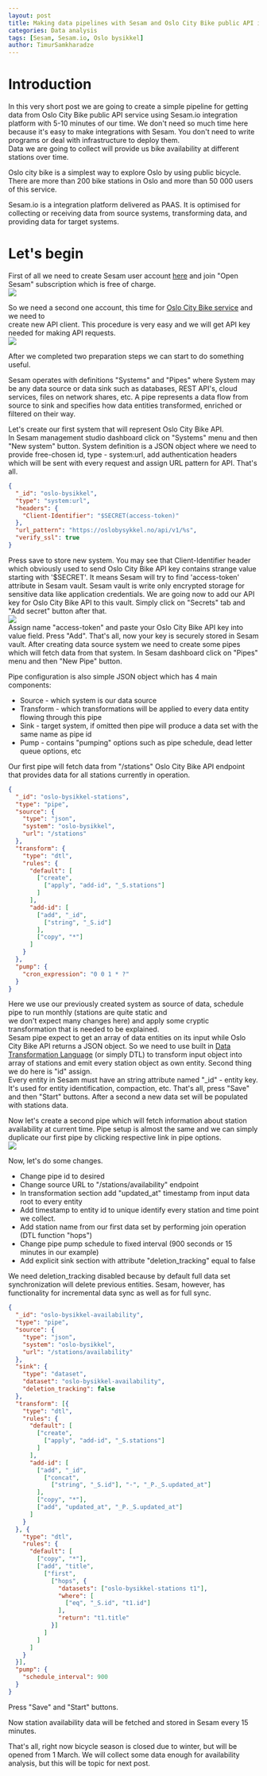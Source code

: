 ```yaml
---
layout: post
title: Making data pipelines with Sesam and Oslo City Bike public API in 5 minutes. 
categories: Data analysis
tags: [Sesam, Sesam.io, Oslo bysikkel]
author: TimurSamkharadze
---
```


# Introduction

In this very short post we are going to create a simple pipeline for getting data from Oslo City Bike public API service
using Sesam.io integration platform with 5-10 minutes of our time.   We don't need so much time here because it's easy
to make integrations with Sesam. You don't need to write programs or deal with infrastructure to deploy them.  
Data we are going to collect will provide us bike availability at different stations over time.  

Oslo city bike is a simplest way to explore Oslo by using public bicycle. There are more than 200 bike stations in Oslo
and more than 50 000 users of this service.  

Sesam.io is a integration platform delivered as PAAS. It is optimised for collecting or receiving data from 
source systems, transforming data, and providing data for target systems.

# Let's begin
First of all we need to create Sesam user account [here](https://portal.sesam.io) and join "Open Sesam" subscription which is free of charge.  
![](/images/2019-02-21-Making-data-pipelines-with-Sesam-and-Oslo-City-Bike-public-API-in-5-minutes/02_sesam_studio.png)  

So we need a second one account, this time for [Oslo City Bike service](https://developer.oslobysykkel.no) and we need to   
create new API client. This procedure is very easy and we will get API key needed for making API requests.   
![](/images/2019-02-21-Making-data-pipelines-with-Sesam-and-Oslo-City-Bike-public-API-in-5-minutes/01_osb_client.png)  

After we completed two preparation steps we can start to do something useful.

Sesam operates with definitions "Systems" and "Pipes" where System may be any data source or data sink such as databases, REST API's, cloud services, files on network shares, etc. 
A pipe represents a data flow from source to sink and specifies 
how data entities transformed, enriched or filtered on their way.  

Let's create our first system that will represent Oslo City Bike API.  
In Sesam management studio dashboard click on "Systems" menu and then "New system" button.
System definition is a JSON object where we need to provide free-chosen id, type - system:url, add authentication headers  
which will be sent with every request and assign URL pattern for API. That's all.
```json
{
  "_id": "oslo-bysikkel",
  "type": "system:url",
  "headers": {
    "Client-Identifier": "$SECRET(access-token)"
  },
  "url_pattern": "https://oslobysykkel.no/api/v1/%s",
  "verify_ssl": true
}
```
Press save to store new system. You may see that Client-Identifier header which obviously used to send Oslo City Bike API key
contains strange value starting with '$SECRET'. 
It means Sesam will try to find 'access-token' attribute in Sesam vault.
Sesam vault is write only encrypted storage for sensitive data like application credentials. We are going now to add our
API key for Oslo City Bike API to this vault. Simply click on "Secrets" tab and "Add secret" button after that.  
![](/images/2019-02-21-Making-data-pipelines-with-Sesam-and-Oslo-City-Bike-public-API-in-5-minutes/03_sesam_studio.png)  
Assign name "access-token" and paste your Oslo City Bike API key into value field. Press "Add". That's all, now your key
is securely stored in Sesam vault. 
After creating data source system we need to create some pipes which will fetch data from that system. In Sesam dashboard click on "Pipes" menu and then "New Pipe" button.  
 
Pipe configuration is also simple JSON object which has 4 main components:
* Source - which system is our data source
* Transform - which transformations will be applied to every data entity flowing through this pipe
* Sink - target system, if omitted then pipe will produce a data set with the same name as pipe id
* Pump - contains "pumping" options such as pipe schedule, dead letter queue options, etc

Our first pipe will fetch data from "/stations" Oslo City Bike API endpoint that provides data for all stations currently in operation.  
```json
{
  "_id": "oslo-bysikkel-stations",
  "type": "pipe",
  "source": {
    "type": "json",
    "system": "oslo-bysikkel",
    "url": "/stations"
  },
  "transform": {
    "type": "dtl",
    "rules": {
      "default": [
        ["create",
          ["apply", "add-id", "_S.stations"]
        ]
      ],
      "add-id": [
        ["add", "_id",
          ["string", "_S.id"]
        ],
        ["copy", "*"]
      ]
    }
  },
  "pump": {
    "cron_expression": "0 0 1 * ?"
  }
}
```
Here we use our previously created system as source of data, schedule pipe to run monthly (stations are quite static and  
we don't expect many changes here) and apply some cryptic transformation that is needed to be explained.  
Sesam pipe expect to get an array of data entities on its input while Oslo City Bike API returns a JSON object. So we need
to use built in [Data Transformation Language](https://docs.sesam.io/DTLReferenceGuide.html) (or simply DTL) to transform input object into array of stations and emit every station object as own entity. Second thing we do here is "id" assign.  
Every entity in Sesam must have an string attribute named "\_id" - entity key. It's used for entity identification, compaction, etc.
That's all, press "Save" and then "Start" buttons. After a second a new data set will be populated with stations data.  

Now let's create a second pipe which will fetch information about station availability at current time. Pipe setup is almost the same and we can simply duplicate our first pipe by clicking respective link in pipe options.  
![](/images/2019-02-21-Making-data-pipelines-with-Sesam-and-Oslo-City-Bike-public-API-in-5-minutes/04_sesam_studio.png)  

Now, let's do some changes.
* Change pipe id to desired
* Change source URL to "/stations/availability" endpoint
* In transformation section add "updated\_at" timestamp from input data root to every entity
* Add timestamp to entity id to unique identify every station and time point we collect.
* Add station name from our first data set by performing join operation (DTL function "hops")
* Change pipe pump schedule to fixed interval (900 seconds or 15 minutes in our example)
* Add explicit sink section with attribute "deletion\_tracking" equal to false  

We need deletion\_tracking disabled because by default full data set synchronization will delete previous entities.
Sesam, however, has functionality for incremental data sync as well as for full sync.  
```json
{
  "_id": "oslo-bysikkel-availability",
  "type": "pipe",
  "source": {
    "type": "json",
    "system": "oslo-bysikkel",
    "url": "/stations/availability"
  },
  "sink": {
    "type": "dataset",
    "dataset": "oslo-bysikkel-availability",
    "deletion_tracking": false
  },
  "transform": [{
    "type": "dtl",
    "rules": {
      "default": [
        ["create",
          ["apply", "add-id", "_S.stations"]
        ]
      ],
      "add-id": [
        ["add", "_id",
          ["concat",
            ["string", "_S.id"], "-", "_P._S.updated_at"]
        ],
        ["copy", "*"],
        ["add", "updated_at", "_P._S.updated_at"]
      ]
    }
  }, {
    "type": "dtl",
    "rules": {
      "default": [
        ["copy", "*"],
        ["add", "title",
          ["first",
            ["hops", {
              "datasets": ["oslo-bysikkel-stations t1"],
              "where": [
                ["eq", "_S.id", "t1.id"]
              ],
              "return": "t1.title"
            }]
          ]
        ]
      ]
    }
  }],
  "pump": {
    "schedule_interval": 900
  }
}
```
Press "Save" and "Start" buttons.

Now station availability data will be fetched and stored in Sesam every 15 minutes. 

That's all, right now bicycle season is closed due to winter, but will be opened from 1 March. We will collect some data
enough for availability analysis, but this will be topic for next post.